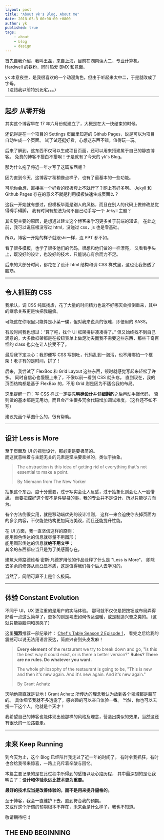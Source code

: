 ```yaml
---
layout: post
title: "About yk's Blog, About me"
date: 2018-05-3 00:00:00 +0800
author: yk
published: true
tags:
    - about
    - blog
    - design
---
```


首先自我介绍，我叫王磊，来自上海，目前在湖南读大二，专业计算机。<br>
Hardwell 的铁粉，同时热爱 BMX 和意面。

yk 本意夜空，是我很喜欢的一个动漫角色，但由于听起来太中二，于是就改成了字母。<br>
（没错我以前特别死宅。。。）

***

## 起步 从零开始

其实这个博客早在 17 年六月份就建立了，大概是在大一快结束的时候。

还记得是在一个项目的 Settings 页面里知道的 Github Pages，说是可以为项目自动生成一个页面。
试了试还挺好看，心想这东西不错，值得玩一玩。

后来了解到，这东西不仅可以生成项目页面，还可以用来搭建属于自己的静态博客。
免费的博客不搭白不搭啊！于是就有了今天的 yk's Blog。

那为什么拖了将近一年才写了这篇东西呢？

因为直到今天，这博客才稍稍像点样子，也有了最基本的一些功能。

可能你会想，直接挑一个好看的模板套上不就行了？网上有好多啊。
Jekyll 和 Github Pages 存在的意义不就是利用模板快速生成页面么？

这我一开始就有想过，但模板毕竟是别人的风格，而且在别人的代码上做修改总觉得碍手碍脚，
我有时间有想法为何不自己动手写一个 Jekyll 主题？

其实更主要的原因，是想通过建立这个博客来学习更多关于前端的知识。
在此之前，我可以说压根没写过 html，没碰过 css，js 也是零基础。

所以，博客一开始的样子就跟shi一样，连 PPT 都不如。

看了很多模板，也学了很多他们的代码，很想和他们做的一样漂亮，
又看看手头上，既没好的设计，也没好的技术，只能说心有余而力不足。

后来的大部分时间，都花在了设计 html 结构和调 CSS 样式里，这也让我伤透了脑筋。

***

## 令人抓狂的 CSS

我承认，调 CSS 纯属找虐，花了大量的时间精力也说不好哪天会推倒重来，其中的继承关系更是快把我逼疯。

可能这在你眼里只能算是小菜一碟，但对我来说真的很难，即便用的 SASS。

有段时间我也想过：“算了吧，找个 UI 框架拼拼凑凑得了。”
但又始终找不到自己满意的，大多数框架都是在按钮表单上做足功夫而我不需要这些东西，那些千奇百怪的 class 也实在让人接受不了。

最后我下定决心：我即便写 CSS 写到吐，代码乱到一泡污，也不用哪怕一个框架！老子有的是时间，拼了！

后来，我尝试了 FlexBox 和 Grid Layout 这些东西，顿时就感觉写起来轻松了许多。
同时自信心也慢慢上来了，不像以前一看到 CSS 就头疼。
直到现在，我的页面结构都是基于 FlexBox 的，不用 Grid 则是因为不适合我的布局。

这里提醒一句：写 CSS 样式一定要先**明确设计**并**仔细斟酌**之后再动手敲代码，
否则做的基本都是无用功，而且会产生很多冗余代码增加调试难度。（这样还不如不写）

建议先画个草图什么的，很有帮助。

***

## 设计 Less is More

至于页面及 UI 的视觉设计，那必定是要极简的。<br>
而这就意味着与主题无关的元素是坚决要拿掉的，类似于抽象。

> The abstraction is this idea of getting rid of everything that's not essential to make a point.
>
> By Niemann from The New Yorker

抽象这个东西，度十分重要，过于写实会让人反感，过于抽象化则会让人一脸懵逼。
而要把控好这个度不是件容易的事，我的专业并不是设计，所以只能尽力而为。

有个方法倒很实用，就是移动端优先的设计准则，
这样一来会迫使你去掉页面内的多余内容，不仅能使结构更加简洁美观，而且还能提升性能。

在 UI 方面，我一直坚信这样的原则：<br>
能用颜色传达的信息就尽量不用图形；<br>
能用图形传达的信息就**绝不用文字**；<br>
其余的东西都应当只是为了美感而存在。

建筑大师路德维希·密斯·凡德罗用他的作品诠释了什么是 "Less is More"，
即除去多余的修饰从而凸显本质，这是值得我们每个后人去学习的。

当然了，简陋可算不上是什么极简。

***

## 体验 Constant Evolution

不同于 UI，UX 更注重的是用户的实际体验。
那可就不仅仅是把按钮或布局弄得好看一点这么简单了，更多的则是考虑如何传达温暖，或是制造兴奋之类的。（这就只能靠脑洞和灵感了）

这里**强烈**推荐一部纪录片： [Chef's Table Season 2 Episode 1](https://www.netflix.com/watch/80075151?trackId=14277283&tctx=0%2C0%2Cb5cac16a-6531-4fd6-bbce-52af3b05f3ca-91377693%2C%2C)，
看完之后给我的震撼可以说无法用语言表达，简直兴奋到头皮发麻！

> **Every element** of the restaurant we try to break down and go, "Is this the best way it could exist, or is there a better version?"
> **Rules? There are no rules. Do whatever you want.**
>
> The whole philosophy of the restaurant is going to be, "This is new and then it's new again. And it's new again. And it's new again."
>
> By Grant Achatz

天呐他简直就是甘地！Grant Achatz 所传达的理念我认为放到各个领域都是超前的。
具体细节我就不多透露了，感兴趣的可以亲自体验一番。
当然，你也可以去搜一下这个人，他就是个天才！

我希望自己的博客也能体现出他那样的风格及理念，营造出类似的效果，当然这还有很长的一段路要走。

***

## 未来 Keep Running

到今天为止，这个 Blog 已经陪伴我走过了近一年的时间了。
有时令我抓狂，有时也会给我带来惊喜，一路上充斥着辛酸与回忆。

本篇主要记录的是在此过程中所得到的感悟以及心路历程，
其中最深刻的是让我明白了：**设计和体验永远比技术更为重要。**

**最好的技术应当是改善体验的，而不是用来提升逼格的。**

至于博客，我会一直维护下去，直到符合我的预期。<br>
又或许这个所谓的预期根本不存在，未来会是什么样子，我也不知道。

敬请期待吧 :)

## THE ~~END~~ BEGINNING